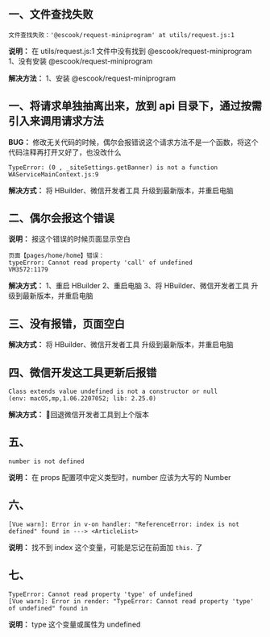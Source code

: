 ## 一、文件查找失败
  ```
  文件查找失败：'@escook/request-miniprogram' at utils/request.js:1
  ```

  **说明：** 在 utils/request.js:1 文件中没有找到 @escook/request-miniprogram
  1、没有安装 @escook/request-miniprogram

  **解决方法：**
  1、安装 @escook/request-miniprogram

## 一、将请求单独抽离出来，放到 api 目录下，通过按需引入来调用请求方法
  **BUG：** 修改无关代码的时候，偶尔会报错说这个请求方法不是一个函数，将这个代码注释再打开又好了，也没改什么
  ```
  TypeError: (0 , _siteSettings.getBanner) is not a function           WAServiceMainContext.js:9

  ```

  **解决方式：** 将 HBuilder、微信开发者工具 升级到最新版本，并重启电脑

## 二、偶尔会报这个错误
  **说明：** 报这个错误的时候页面显示空白
  ```
  页面【pages/home/home】错误：
  typeError: Cannot read property 'call' of undefined          VM3572:1179
  ```

  **解决方式：** 
  1、重启 HBuilder
  2、重启电脑
  3、将 HBuilder、微信开发者工具 升级到最新版本，并重启电脑

## 三、没有报错，页面空白
  **解决方式：** 将 HBuilder、微信开发者工具 升级到最新版本，并重启电脑

## 四、微信开发这工具更新后报错
  ```
  Class extends value undefined is not a constructor or null
  (env: macOS,mp,1.06.2207052; lib: 2.25.0)
  ```

  **解决方式：** 回退微信开发者工具到上个版本

## 五、
  ```
  number is not defined
  ```

  **说明：** 在 props 配置项中定义类型时，number 应该为大写的 Number

## 六、
  ```
  [Vue warn]: Error in v-on handler: "ReferenceError: index is not defined" found in ---> <ArticleList>
  ```

  **说明：** 找不到 index 这个变量，可能是忘记在前面加 `this.` 了

## 七、
  ```
  TypeError: Cannot read property 'type' of undefined
  [Vue warn]: Error in render: "TypeError: Cannot read property 'type' of undefined" found in
  ```

  **说明：** type 这个变量或属性为 undefined